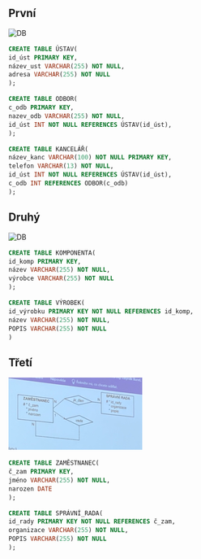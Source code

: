 ## První
![DB](2.%20semestr/DB/diagramy/první.png)

```sql
CREATE TABLE ÚSTAV(
id_úst PRIMARY KEY,
název_ust VARCHAR(255) NOT NULL,
adresa VARCHAR(255) NOT NULL
);
```

```sql
CREATE TABLE ODBOR(
c_odb PRIMARY KEY,
nazev_odb VARCHAR(255) NOT NULL,
id_úst INT NOT NULL REFERENCES ÚSTAV(id_úst),
);
```

```sql
CREATE TABLE KANCELÁŘ(
název_kanc VARCHAR(100) NOT NULL PRIMARY KEY,
telefon VARCHAR(13) NOT NULL,
id_úst INT NOT NULL REFERENCES ÚSTAV(id_úst),
c_odb INT REFERENCES ODBOR(c_odb)
);
```

## Druhý
![DB](2.%20semestr/DB/diagramy/druhý.png)
```sql
CREATE TABLE KOMPONENTA(
id_komp PRIMARY KEY,
název VARCHAR(255) NOT NULL,
výrobce VARCHAR(255) NOT NULL
);
```

```sql
CREATE TABLE VÝROBEK(
id_výrobku PRIMARY KEY NOT NULL REFERENCES id_komp,
název VARCHAR(255) NOT NULL,
POPIS VARCHAR(255) NOT NULL
)
```
## Třetí
![DB|750](2.%20semestr/DB/diagramy/třetí.png)
````SQL
CREATE TABLE ZAMĚSTNANEC(
č_zam PRIMARY KEY,
jméno VARCHAR(255) NOT NULL,
narozen DATE
);
````

```SQL
CREATE TABLE SPRÁVNÍ_RADA(
id_rady PRIMARY KEY NOT NULL REFERENCES č_zam,
organizace VARCHAR(255) NOT NULL,
POPIS VARCHAR(255) NOT NULL
);
```

